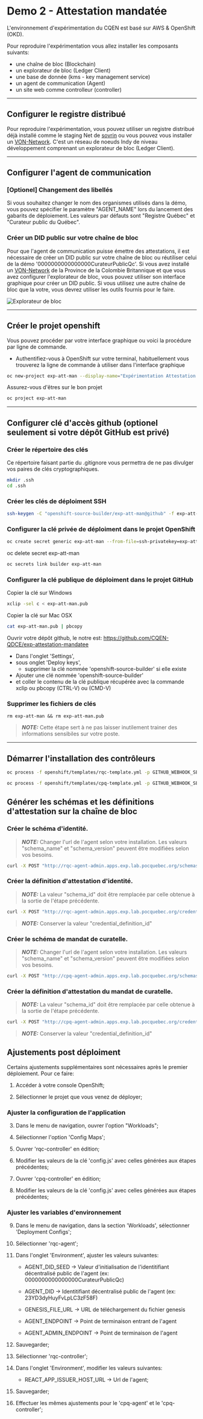 # Demo 2 - Attestation mandatée

L'environnement d'expérimentation du CQEN est basé sur AWS & OpenShift (OKD).

Pour reproduire l'expérimentation vous allez installer les composants suivants:

- une chaîne de bloc (Blockchain)
- un explorateur de bloc (Ledger Client)
- une base de donnée (kms - key management service)
- un agent de communication (Agent)
- un site web comme controlleur (controller)

---

## Configurer le registre distribué

Pour reproduire l'expérimentation, vous pouvez utiliser un registre distribué déjà installé comme le staging Net de [sovrin](https://sovrin.org) ou vous pouvez vous installer un [VON-Network](https://github.com/bcgov/von-network). C'est un réseau de noeuds Indy de niveau développement comprenant un explorateur de bloc (Ledger Client).

---

## Configurer l'agent de communication

### [Optionel] Changement des libellés

Si vous souhaitez changer le nom des organismes utilisés dans la démo, vous pouvez spécifier le paramètre "AGENT_NAME" lors du lancement des gabarits de déploiement. Les valeurs par défauts sont "Registre Québec" et "Curateur public du Québec".

### Créer un DID public sur votre chaîne de bloc

Pour que l'agent de communication puisse émettre des attestations, il est nécessaire de créer un DID public sur votre chaîne de bloc ou réutiliser celui de la démo '0000000000000000CurateurPublicQc'. Si vous avez installé un [VON-Network](https://github.com/bcgov/von-network) de la Province de la Colombie Britannique et que vous avez configurer l'explorateur de bloc, vous pouvez utiliser son interface graphique pour créer un DID public. Si vous utilisez une autre chaîne de bloc que la votre, vous devrez utiliser les outils fournis pour le faire.

![Explorateur de bloc](../../images/NewDID.png)

---

## Créer le projet openshift

Vous pouvez procéder par votre interface graphique ou voici la procédure par ligne de commande.

- Authentifiez-vous à OpenShift sur votre terminal, habituellement vous trouverez la ligne de commande à utiliser dans l'interface graphique

```bash
oc new-project exp-att-man --display-name="Expérimentation Attestation Mandatée" --description="Expérimentation sur l'Attestation Mandatée en verifiable credential"
```

Assurez-vous d'êtres sur le bon projet

```bash
oc project exp-att-man
```

---

## Configurer clé d'accès github (optionel seulement si votre dépôt GitHub est privé)

### Créer le répertoire des clés

Ce répertoire faisant partie du .gitignore vous permettra de ne pas divulger vos paires de clés cryptographiques.

```bash
mkdir .ssh
cd .ssh
```

### Créer les clés de déploiment SSH

```bash
ssh-keygen -C "openshift-source-builder/exp-att-man@github" -f exp-att-man -N ''
```

### Configurer la clé privée de déploiment dans le projet OpenShift

```bash
oc create secret generic exp-att-man --from-file=ssh-privatekey=exp-att-mna --type=kubernetes.io/ssh-auth
```

oc delete secret exp-att-man

```bash
oc secrets link builder exp-att-man
```

### Configurer la clé publique de déploiment dans le projet GitHub

Copier la clé sur Windows

```bash
xclip -sel c < exp-att-man.pub
```

Copier la clé sur Mac OSX

```bash
cat exp-att-man.pub | pbcopy
```

Ouvrir votre dépôt github, le notre est: https://github.com/CQEN-QDCE/exp-attestation-mandatee

- Dans l'onglet 'Settings',
- sous onglet 'Deploy keys',
  - supprimer la clé nommée 'openshift-source-builder' si elle existe
- Ajouter une clé nommée 'openshift-source-builder'
- et coller le contenu de la clé publique récupérée avec la commande xclip ou pbcopy (CTRL-V) ou (CMD-V)

### Supprimer les fichiers de clés

```
rm exp-att-man && rm exp-att-man.pub
```
> **_NOTE:_** Cette étape sert à ne pas laisser inutilement trainer des informations sensibiles sur votre poste.
---

## Démarrer l'installation des contrôleurs

```bash
oc process -f openshift/templates/rqc-template.yml -p GITHUB_WEBHOOK_SECRET='$(cat .ssh/exp-att-man)' | oc apply -f -
```

```bash
oc process -f openshift/templates/cpq-template.yml -p GITHUB_WEBHOOK_SECRET='$(cat .ssh/exp-att-man)' | oc apply -f -
```

## Générer les schémas et les définitions d'attestation sur la chaîne de bloc

### Créer le schéma d'identité.
> **_NOTE:_** Changer l'url de l'agent selon votre installation. Les valeurs "schema_name" et "schema_version" peuvent être modifiées selon vos besoins.
```bash
curl -X POST "http://rqc-agent-admin.apps.exp.lab.pocquebec.org/schemas" -H "accept: application/json" -H "X-Api-Key: " -H "Content-Type: application/json-patch+json" -d "{\"schema_name\": \"Identité Gouvernementale\",\"schema_version\":\"1.0\",\"attributes\":[\"id\",\"type\",\"credentialSchema\",\"issuanceDate\",\"expirationDate\",\"issuer\",\"trustFramework\",\"credentialSubject.id\",\"credentialSubject.firstNames\",\"credentialSubject.lastName\",\"credentialSubject.gender\",\"credentialSubject.birthplace\",\"credentialSubject.birthDate\",\"credentialSubject.fatherFullName\",\"credentialSubject.motherFullName\",\"credentialSubject.photo\"]}"
```

### Créer la définition d'attestation d'identité.
> **_NOTE:_** La valeur "schema_id" doit être remplacée par celle obtenue à la sortie de l'étape précédente.
```bash
curl -X POST "http://rqc-agent-admin.apps.exp.lab.pocquebec.org/credential-definitions" -H "accept: application/json" -H "X-Api-Key: " -H "Content-Type: application/json-patch+json" -d "{\"support_revocation\": false,\"tag\": \"vc-authn-oidc\",\"schema_id\": "G15uJpKsf9JnvYCN54Sd28:2:Identité Gouvernementale:1.0"}"
```
> **_NOTE:_** Conserver la valeur "credential_definition_id"

### Créer le schéma de mandat de curatelle.
> **_NOTE:_** Changer l'url de l'agent selon votre installation. Les valeurs "schema_name" et "schema_version" peuvent être modifiées selon vos besoins.
```bash
curl -X POST "http://cpq-agent-admin.apps.exp.lab.pocquebec.org/schemas" -H "accept: application/json" -H "X-Api-Key: " -H "Content-Type: application/json-patch+json" -d "{\"schema_name\": \"Mandat de Curatelle\",\"schema_version\":\"1.0\",\"attributes\":[\"id\",\"type\",\"credentialSchema\",\"issuanceDate\",\"expirationDate\",\"issuer\",\"trustFramework\",\"auditURI\",\"appealURI\",\"credentialSubject.holder.type\",\"credentialSubject.holder.role\",\"credentialSubject.holder.rationaleURI\",\"credentialSubject.holder.firstNames\",\"credentialSubject.holder.lastName\",\"credentialSubject.holder.birthDate\",\"credentialSubject.holder.birthplace\",\"credentialSubject.holder.gender\",\"credentialSubject.holder.fatherFullName\",\"credentialSubject.holder.motherFullName\",\"credentialSubject.holder.constraints.boundaries\",\"credentialSubject.holder.constraints.pointOfOrigin\",\"credentialSubject.holder.constraints.radiusKm\",\"credentialSubject.holder.constraints.jurisdictions\",\"credentialSubject.holder.constraints.trigger\",\"credentialSubject.holder.constraints.circumstances\",\"credentialSubject.proxied.type\",\"credentialSubject.proxied.permissions\",\"credentialSubject.proxied.firstNames\",\"credentialSubject.proxied.lastName\",\"credentialSubject.proxied.birthDate\",\"credentialSubject.proxied.birthplace\",\"credentialSubject.proxied.gender\",\"credentialSubject.proxied.fatherFullName\",\"credentialSubject.proxied.motherFullName\",\"credentialSubject.proxied.nativeLanguage\",\"credentialSubject.proxied.identifyingMarks\",\"credentialSubject.proxied.photo\",\"credentialSubject.proxied.iris\",\"credentialSubject.proxied.fingerprint\"]}"
```

### Créer la définition d'attestation du mandat de curatelle.
> **_NOTE:_** La valeur "schema_id" doit être remplacée par celle obtenue à la sortie de l'étape précédente.
```bash
curl -X POST "http://cpq-agent-admin.apps.exp.lab.pocquebec.org/credential-definitions" -H "accept: application/json" -H "X-Api-Key: " -H "Content-Type: application/json-patch+json" -d "{\"support_revocation\": false,\"tag\": \"vc-authn-oidc\",\"schema_id\": \"G15uJpKsf9JnvYCN54Sd28:2:Mandat de Curatelle:1.0\"}"
```
> **_NOTE:_** Conserver la valeur "credential_definition_id"

## Ajustements post déploiment

Certains ajustements supplémentaires sont nécessaires après le premier déploiement. Pour ce faire:

1. Accéder à votre console OpenShift;

2. Sélectionner le projet que vous venez de déployer;

### Ajuster la configuration de l'application

3. Dans le menu de navigation, ouvrer l'option "Workloads";

4. Sélectionner l'option 'Config Maps';

5. Ouvrer 'rqc-controller' en édition; 

6. Modifier les valeurs de la clé 'config.js' avec celles générées aux étapes précédentes;

7. Ouvrer 'cpq-controller' en édition; 

8. Modifier les valeurs de la clé 'config.js' avec celles générées aux étapes précédentes;

### Ajuster les variables d'environnement

9. Dans le menu de navigation, dans la section 'Workloads', sélectionner 'Deployment Configs';

10. Sélectionner 'rqc-agent';

11. Dans l'onglet 'Environment', ajuster les valeurs suivantes:

    * AGENT_DID_SEED -> Valeur d'initialisation de l'identitifiant décentralisé public de l'agent (ex: 0000000000000000CurateurPublicQc)

    * AGENT_DID -> Identitifiant décentralisé public de l'agent (ex: 23YD3dyHuyFvLpLC3zF58F)

    * GENESIS_FILE_URL -> URL de téléchargement du fichier genesis

    * AGENT_ENDPOINT -> Point de terminaison entrant de l'agent

    * AGENT_ADMIN_ENDPOINT -> Point de terminaison de l'agent

12. Sauvegarder;

13. Sélectionner 'rqc-controller';

14. Dans l'onglet 'Environment', modifier les valeurs suivantes:

    * REACT_APP_ISSUER_HOST_URL -> Url de l'agent;

15. Sauvegarder;

16. Effectuer les mêmes ajustements pour le 'cpq-agent' et le 'cpq-controller';
